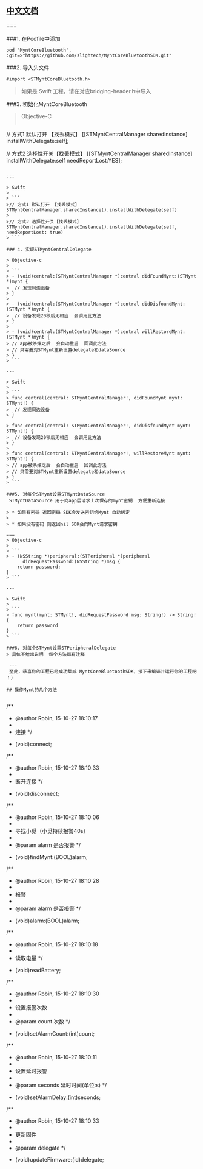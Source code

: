 
## [中文文档](README/cn)

===

###1. 在Podfile中添加

```
pod 'MyntCoreBluetooth', :git=>"https://github.com/slightech/MyntCoreBluetoothSDK.git"
```

###2. 导入头文件

```
#import <STMyntCoreBluetooth.h>
```
> 如果是 Swift 工程，请在对应bridging-header.h中导入

###3. 初始化MyntCoreBluetooth

> Objective-C
>
> ```
// 方式1 默认打开 【找丢模式】
[[STMyntCentralManager sharedInstance] installWithDelegate:self];
>
// 方式2 选择性开关【找丢模式】
[[STMyntCentralManager sharedInstance] installWithDelegate:self needReportLost:YES];
```

---

> Swift
> 
> ```
>// 方式1 默认打开 【找丢模式】
STMyntCentralManager.sharedInstance().installWithDelegate(self)
>
>// 方式2 选择性开关【找丢模式】
STMyntCentralManager.sharedInstance().installWithDelegate(self, needReportLost: true)
> ```

### 4. 实现STMyntCentralDelegate

> Objective-c  
> 
> ```
> - (void)central:(STMyntCentralManager *)central didFoundMynt:(STMynt *)mynt {
>  // 发现周边设备
> }
> 
> - (void)central:(STMyntCentralManager *)central didDisfoundMynt:(STMynt *)mynt {
>  // 设备发现20秒后无相应  会调用此方法
> }
>
> - (void)central:(STMyntCentralManager *)central willRestoreMynt:(STMynt *)mynt {
> // app被杀掉之后  会自动重启  回调此方法  
> // 只需要对STMynt重新设置delegate和dataSource
> }
> ```

---

> Swift
> 
> ```
> func central(central: STMyntCentralManager!, didFoundMynt mynt: STMynt!) {
>  // 发现周边设备
> }
    
> func central(central: STMyntCentralManager!, didDisfoundMynt mynt: STMynt!) {
>  // 设备发现20秒后无相应  会调用此方法
> }
>
> func central(central: STMyntCentralManager!, willRestoreMynt mynt: STMynt!) {
> // app被杀掉之后  会自动重启  回调此方法  
> // 只需要对STMynt重新设置delegate和dataSource
> }
> ``` 

###5. 对每个STMynt设置STMyntDataSource
 STMyntDataSource 用于向app层请求上次保存的mynt密钥  方便重新连接
 
> * 如果有密码 返回密码 SDK会发送密钥给Mynt 自动绑定
> 
> * 如果没有密码 则返回nil SDK会向Mynt请求密钥

===
> Objective-c
> 
> ```
> - (NSString *)peripheral:(STPeripheral *)peripheral
      didRequestPassword:(NSString *)msg {
    return password;
}
> ```

---

> Swift
> 
> ```
> func mynt(mynt: STMynt!, didRequestPassword msg: String!) -> String! {
    return password
}
> ```

###6. 对每个STMynt设置STPeripheralDelegate
> 具体不给出说明  每个方法都有注释
 
 ---
 至此，恭喜你的工程已经成功集成 MyntCoreBluetoothSDK，接下来编译并运行你的工程吧 ：）
 
## 操作Mynt的几个方法
 
```
/**
 *  @author Robin, 15-10-27 18:10:17
 *
 *  连接
 */
- (void)connect;

/**
 *  @author Robin, 15-10-27 18:10:33
 *
 *  断开连接
 */
- (void)disconnect;

/**
 *  @author Robin, 15-10-27 18:10:06
 *
 *  寻找小觅（小觅持续报警40s）
 *
 *  @param alarm 是否报警
 */
- (void)findMynt:(BOOL)alarm;

/**
 *  @author Robin, 15-10-27 18:10:28
 *
 *  报警
 *
 *  @param alarm 是否报警
 */
- (void)alarm:(BOOL)alarm;

/**
 *  @author Robin, 15-10-27 18:10:18
 *
 *  读取电量
 */
- (void)readBattery;

/**
 *  @author Robin, 15-10-27 18:10:30
 *
 *  设置报警次数
 *
 *  @param count 次数
 */
- (void)setAlarmCount:(int)count;

/**
 *  @author Robin, 15-10-27 18:10:11
 *
 *  设置延时报警
 *
 *  @param seconds 延时时间(单位:s)
 */
- (void)setAlarmDelay:(int)seconds;

/**
 *  @author Robin, 15-10-27 18:10:33
 *
 *  更新固件
 *
 *  @param delegate
 */
- (void)updateFirmware:(id<STMyntOADDelegate>)delegate;
```